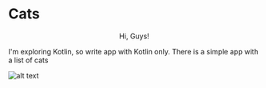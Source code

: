 # Cats

<p align="center">
Hi, Guys! 

I'm exploring Kotlin, so write app with Kotlin only.
There is a simple app with a list of cats


![alt text](https://postimg.org/image/4eegcsulr/)
</p>

